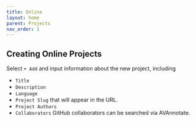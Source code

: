 ```yaml
---
title: Online
layout: home
parent: Projects
nav_order: 1
---
```

## Creating Online Projects
Select `+ Add` and input information about the new project, including 
- `Title`
- `Description`
- `Language`
- `Project Slug` that will appear in the URL.
- `Project Authors`
- `Collaborators` GitHub collaborators can be searched via AVAnnotate.
